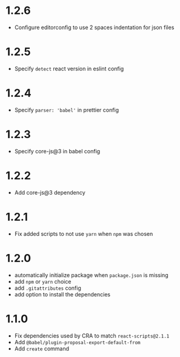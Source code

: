 # 1.2.6

- Configure editorconfig to use 2 spaces indentation for json files

# 1.2.5

- Specify `detect` react version in eslint config

# 1.2.4

- Specify `parser: 'babel'` in prettier config

# 1.2.3

- Specify core-js@3 in babel config

# 1.2.2

- Add core-js@3 dependency

# 1.2.1

-   Fix added scripts to not use `yarn` when `npm` was chosen

# 1.2.0

-   automatically initialize package when `package.json` is missing
-   add `npm` or `yarn` choice
-   add `.gitattributes` config
-   add option to install the dependencies

# 1.1.0

-   Fix dependencies used by CRA to match `react-scripts@2.1.1`
-   Add `@babel/plugin-proposal-export-default-from`
-   Add `create` command
